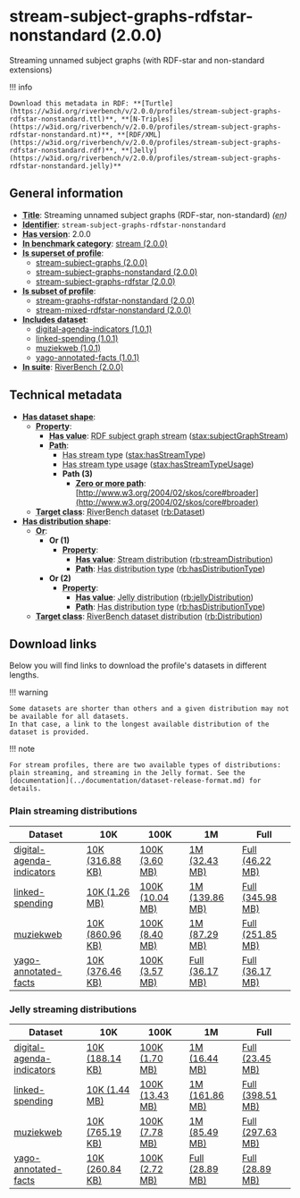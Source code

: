# stream-subject-graphs-rdfstar-nonstandard (2.0.0)

Streaming unnamed subject graphs (with RDF-star and non-standard extensions)

!!! info

    Download this metadata in RDF: **[Turtle](https://w3id.org/riverbench/v/2.0.0/profiles/stream-subject-graphs-rdfstar-nonstandard.ttl)**, **[N-Triples](https://w3id.org/riverbench/v/2.0.0/profiles/stream-subject-graphs-rdfstar-nonstandard.nt)**, **[RDF/XML](https://w3id.org/riverbench/v/2.0.0/profiles/stream-subject-graphs-rdfstar-nonstandard.rdf)**, **[Jelly](https://w3id.org/riverbench/v/2.0.0/profiles/stream-subject-graphs-rdfstar-nonstandard.jelly)**



## General information

- **<abbr title="A name given to the resource.">Title</abbr>**: Streaming unnamed subject graphs (RDF-star, non-standard) _(<abbr title="English">en</abbr>)_
- **<abbr title="An unambiguous reference to the resource within a given context.">Identifier</abbr>**: `stream-subject-graphs-rdfstar-nonstandard`
- **<abbr title="Version tag of an artifact">Has version</abbr>**: 2.0.0
- **<abbr title="Indicates that the subject (either a task or a profile) is in benchmark category. This property is functional (each task/profile must be in exactly one benchmark category).">In benchmark category</abbr>**: [stream (2.0.0)](https://w3id.org/riverbench/v/2.0.0/categories/stream)
- **<abbr title="Indicates that this profile contains all datasets of the other profile">Is superset of profile</abbr>**: 
    - [stream-subject-graphs (2.0.0)](https://w3id.org/riverbench/v/2.0.0/profiles/stream-subject-graphs)
    - [stream-subject-graphs-nonstandard (2.0.0)](https://w3id.org/riverbench/v/2.0.0/profiles/stream-subject-graphs-nonstandard)
    - [stream-subject-graphs-rdfstar (2.0.0)](https://w3id.org/riverbench/v/2.0.0/profiles/stream-subject-graphs-rdfstar)
- **<abbr title="Indicates that this profile's datasets are all in the other profile">Is subset of profile</abbr>**: 
    - [stream-graphs-rdfstar-nonstandard (2.0.0)](https://w3id.org/riverbench/v/2.0.0/profiles/stream-graphs-rdfstar-nonstandard)
    - [stream-mixed-rdfstar-nonstandard (2.0.0)](https://w3id.org/riverbench/v/2.0.0/profiles/stream-mixed-rdfstar-nonstandard)
- **<abbr title="Indicates which datasets are included in the profile">Includes dataset</abbr>**: 
    - [digital-agenda-indicators (1.0.1)](https://w3id.org/riverbench/datasets/digital-agenda-indicators/1.0.1)
    - [linked-spending (1.0.1)](https://w3id.org/riverbench/datasets/linked-spending/1.0.1)
    - [muziekweb (1.0.1)](https://w3id.org/riverbench/datasets/muziekweb/1.0.1)
    - [yago-annotated-facts (1.0.1)](https://w3id.org/riverbench/datasets/yago-annotated-facts/1.0.1)
- **<abbr title="Indicates the benchmark suite to which a dataset or profile belongs">In suite</abbr>**: [RiverBench (2.0.0)](https://w3id.org/riverbench/v/2.0.0)

## Technical metadata

- **<abbr title="Specifies the SHACL shape of distributions that are allowed in a given benchmark profile.">Has dataset shape</abbr>**: 
    - **<abbr title="Links a shape to its property shapes.">Property</abbr>**:     
        - **<abbr title="Specifies a value that must be among the value nodes.">Has value</abbr>**: <abbr title="An RDF subject graph stream is an RDF graph stream in which every element contains an IRI node (called the subject node) that uniquely identifies the graph in the stream. Every other node in the graph can be reached by traversing triples, starting from the subject node.">RDF subject graph stream</abbr> ([stax:subjectGraphStream](https://w3id.org/stax/ontology#subjectGraphStream))
        - **<abbr title="Specifies the property path of a property shape.">Path</abbr>**:     
            - <abbr title="For an RDF stream type usage, this property indicates which stream type is used.">Has stream type</abbr> ([stax:hasStreamType](https://w3id.org/stax/ontology#hasStreamType))
            - <abbr title="Inverse of stax:isUsageOf – indicates that the subject is related to a usage of an RDF stream type.  The subject for this property can be for example a published stream on the Web (e.g., vocals:RDFStream) or a scientific publication that discusses a usage of an RDF stream type.">Has stream type usage</abbr> ([stax:hasStreamTypeUsage](https://w3id.org/stax/ontology#hasStreamTypeUsage))
            - **Path (3)**    
                - **<abbr title="The (single) value of this property represents a path that is matched zero or more times.">Zero or more path</abbr>**: [http://www.w3.org/2004/02/skos/core#broader](http://www.w3.org/2004/02/skos/core#broader)
    - **<abbr title="Links a shape to a class, indicating that all instances of the class must conform to the shape.">Target class</abbr>**: <abbr title="A dataset in the RiverBench benchmark suite">RiverBench dataset</abbr> ([rb:Dataset](https://w3id.org/riverbench/schema/metadata#Dataset))
- **<abbr title="Specifies the SHACL shape of distributions that are allowed in a given benchmark profile.">Has distribution shape</abbr>**: 
    - **<abbr title="Specifies a list of shapes so that the value nodes must conform to at least one of the shapes.">Or</abbr>**:     
        - **Or (1)**    
            - **<abbr title="Links a shape to its property shapes.">Property</abbr>**:     
                - **<abbr title="Specifies a value that must be among the value nodes.">Has value</abbr>**: <abbr title="The dataset is distributed as a stream of RDF datasets or RDF graphs (grouped RDF stream in RDF-STaX).">Stream distribution</abbr> ([rb:streamDistribution](https://w3id.org/riverbench/schema/metadata#streamDistribution))
                - **<abbr title="Specifies the property path of a property shape.">Path</abbr>**: <abbr title="Indicates the type of RiverBench dataset distribution">Has distribution type</abbr> ([rb:hasDistributionType](https://w3id.org/riverbench/schema/metadata#hasDistributionType))
        - **Or (2)**    
            - **<abbr title="Links a shape to its property shapes.">Property</abbr>**:     
                - **<abbr title="Specifies a value that must be among the value nodes.">Has value</abbr>**: <abbr title="A streaming distribution in the Jelly binary format.">Jelly distribution</abbr> ([rb:jellyDistribution](https://w3id.org/riverbench/schema/metadata#jellyDistribution))
                - **<abbr title="Specifies the property path of a property shape.">Path</abbr>**: <abbr title="Indicates the type of RiverBench dataset distribution">Has distribution type</abbr> ([rb:hasDistributionType](https://w3id.org/riverbench/schema/metadata#hasDistributionType))
    - **<abbr title="Links a shape to a class, indicating that all instances of the class must conform to the shape.">Target class</abbr>**: <abbr title="A distribution of a dataset in the RiverBench benchmark suite.">RiverBench dataset distribution</abbr> ([rb:Distribution](https://w3id.org/riverbench/schema/metadata#Distribution))


## Download links

Below you will find links to download the profile's datasets in different lengths.

!!! warning

    Some datasets are shorter than others and a given distribution may not be available for all datasets.
    In that case, a link to the longest available distribution of the dataset is provided.

!!! note

    For stream profiles, there are two available types of distributions: plain streaming, and streaming in the Jelly format. See the [documentation](../documentation/dataset-release-format.md) for details.

### Plain streaming distributions

Dataset | 10K | 100K | 1M | Full
--- | --- | --- | --- | ---
[digital-agenda-indicators](https://w3id.org/riverbench/datasets/digital-agenda-indicators/1.0.1) | [10K (316.88 KB)](https://w3id.org/riverbench/datasets/digital-agenda-indicators/1.0.1/files/stream_10K.tar.gz) | [100K (3.60 MB)](https://w3id.org/riverbench/datasets/digital-agenda-indicators/1.0.1/files/stream_100K.tar.gz) | [1M (32.43 MB)](https://w3id.org/riverbench/datasets/digital-agenda-indicators/1.0.1/files/stream_1M.tar.gz) | [Full (46.22 MB)](https://w3id.org/riverbench/datasets/digital-agenda-indicators/1.0.1/files/stream_full.tar.gz)
[linked-spending](https://w3id.org/riverbench/datasets/linked-spending/1.0.1) | [10K (1.26 MB)](https://w3id.org/riverbench/datasets/linked-spending/1.0.1/files/stream_10K.tar.gz) | [100K (10.04 MB)](https://w3id.org/riverbench/datasets/linked-spending/1.0.1/files/stream_100K.tar.gz) | [1M (139.86 MB)](https://w3id.org/riverbench/datasets/linked-spending/1.0.1/files/stream_1M.tar.gz) | [Full (345.98 MB)](https://w3id.org/riverbench/datasets/linked-spending/1.0.1/files/stream_full.tar.gz)
[muziekweb](https://w3id.org/riverbench/datasets/muziekweb/1.0.1) | [10K (860.96 KB)](https://w3id.org/riverbench/datasets/muziekweb/1.0.1/files/stream_10K.tar.gz) | [100K (8.40 MB)](https://w3id.org/riverbench/datasets/muziekweb/1.0.1/files/stream_100K.tar.gz) | [1M (87.29 MB)](https://w3id.org/riverbench/datasets/muziekweb/1.0.1/files/stream_1M.tar.gz) | [Full (251.85 MB)](https://w3id.org/riverbench/datasets/muziekweb/1.0.1/files/stream_full.tar.gz)
[yago-annotated-facts](https://w3id.org/riverbench/datasets/yago-annotated-facts/1.0.1) | [10K (376.46 KB)](https://w3id.org/riverbench/datasets/yago-annotated-facts/1.0.1/files/stream_10K.tar.gz) | [100K (3.57 MB)](https://w3id.org/riverbench/datasets/yago-annotated-facts/1.0.1/files/stream_100K.tar.gz) | [Full (36.17 MB)](https://w3id.org/riverbench/datasets/yago-annotated-facts/1.0.1/files/stream_full.tar.gz) | [Full (36.17 MB)](https://w3id.org/riverbench/datasets/yago-annotated-facts/1.0.1/files/stream_full.tar.gz)

### Jelly streaming distributions

Dataset | 10K | 100K | 1M | Full
--- | --- | --- | --- | ---
[digital-agenda-indicators](https://w3id.org/riverbench/datasets/digital-agenda-indicators/1.0.1) | [10K (188.14 KB)](https://w3id.org/riverbench/datasets/digital-agenda-indicators/1.0.1/files/jelly_10K.jelly.gz) | [100K (1.70 MB)](https://w3id.org/riverbench/datasets/digital-agenda-indicators/1.0.1/files/jelly_100K.jelly.gz) | [1M (16.44 MB)](https://w3id.org/riverbench/datasets/digital-agenda-indicators/1.0.1/files/jelly_1M.jelly.gz) | [Full (23.45 MB)](https://w3id.org/riverbench/datasets/digital-agenda-indicators/1.0.1/files/jelly_full.jelly.gz)
[linked-spending](https://w3id.org/riverbench/datasets/linked-spending/1.0.1) | [10K (1.44 MB)](https://w3id.org/riverbench/datasets/linked-spending/1.0.1/files/jelly_10K.jelly.gz) | [100K (13.43 MB)](https://w3id.org/riverbench/datasets/linked-spending/1.0.1/files/jelly_100K.jelly.gz) | [1M (161.86 MB)](https://w3id.org/riverbench/datasets/linked-spending/1.0.1/files/jelly_1M.jelly.gz) | [Full (398.51 MB)](https://w3id.org/riverbench/datasets/linked-spending/1.0.1/files/jelly_full.jelly.gz)
[muziekweb](https://w3id.org/riverbench/datasets/muziekweb/1.0.1) | [10K (765.19 KB)](https://w3id.org/riverbench/datasets/muziekweb/1.0.1/files/jelly_10K.jelly.gz) | [100K (7.78 MB)](https://w3id.org/riverbench/datasets/muziekweb/1.0.1/files/jelly_100K.jelly.gz) | [1M (85.49 MB)](https://w3id.org/riverbench/datasets/muziekweb/1.0.1/files/jelly_1M.jelly.gz) | [Full (297.63 MB)](https://w3id.org/riverbench/datasets/muziekweb/1.0.1/files/jelly_full.jelly.gz)
[yago-annotated-facts](https://w3id.org/riverbench/datasets/yago-annotated-facts/1.0.1) | [10K (260.84 KB)](https://w3id.org/riverbench/datasets/yago-annotated-facts/1.0.1/files/jelly_10K.jelly.gz) | [100K (2.72 MB)](https://w3id.org/riverbench/datasets/yago-annotated-facts/1.0.1/files/jelly_100K.jelly.gz) | [Full (28.89 MB)](https://w3id.org/riverbench/datasets/yago-annotated-facts/1.0.1/files/jelly_full.jelly.gz) | [Full (28.89 MB)](https://w3id.org/riverbench/datasets/yago-annotated-facts/1.0.1/files/jelly_full.jelly.gz)